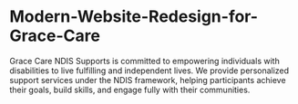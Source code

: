 # Modern-Website-Redesign-for-Grace-Care
Grace Care NDIS Supports is committed to empowering individuals with disabilities to live fulfilling and independent lives. We provide personalized support services under the NDIS framework, helping participants achieve their goals, build skills, and engage fully with their communities.
